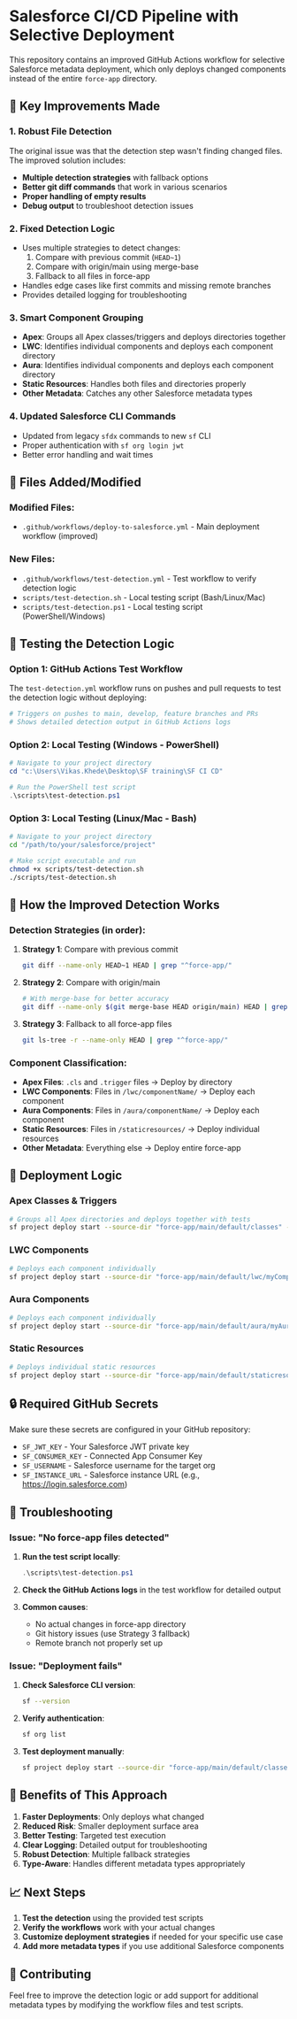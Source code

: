 # Salesforce CI/CD Pipeline with Selective Deployment

This repository contains an improved GitHub Actions workflow for selective Salesforce metadata deployment, which only deploys changed components instead of the entire `force-app` directory.

## 🚀 Key Improvements Made

### 1. **Robust File Detection**
The original issue was that the detection step wasn't finding changed files. The improved solution includes:

- **Multiple detection strategies** with fallback options
- **Better git diff commands** that work in various scenarios
- **Proper handling of empty results**
- **Debug output** to troubleshoot detection issues

### 2. **Fixed Detection Logic**
- Uses multiple strategies to detect changes:
  1. Compare with previous commit (`HEAD~1`)
  2. Compare with origin/main using merge-base
  3. Fallback to all files in force-app
- Handles edge cases like first commits and missing remote branches
- Provides detailed logging for troubleshooting

### 3. **Smart Component Grouping**
- **Apex**: Groups all Apex classes/triggers and deploys directories together
- **LWC**: Identifies individual components and deploys each component directory
- **Aura**: Identifies individual components and deploys each component directory  
- **Static Resources**: Handles both files and directories properly
- **Other Metadata**: Catches any other Salesforce metadata types

### 4. **Updated Salesforce CLI Commands**
- Updated from legacy `sfdx` commands to new `sf` CLI
- Proper authentication with `sf org login jwt`
- Better error handling and wait times

## 📁 Files Added/Modified

### Modified Files:
- `.github/workflows/deploy-to-salesforce.yml` - Main deployment workflow (improved)

### New Files:
- `.github/workflows/test-detection.yml` - Test workflow to verify detection logic
- `scripts/test-detection.sh` - Local testing script (Bash/Linux/Mac)
- `scripts/test-detection.ps1` - Local testing script (PowerShell/Windows)

## 🧪 Testing the Detection Logic

### Option 1: GitHub Actions Test Workflow
The `test-detection.yml` workflow runs on pushes and pull requests to test the detection logic without deploying:

```yaml
# Triggers on pushes to main, develop, feature branches and PRs
# Shows detailed detection output in GitHub Actions logs
```

### Option 2: Local Testing (Windows - PowerShell)
```powershell
# Navigate to your project directory
cd "c:\Users\Vikas.Khede\Desktop\SF training\SF CI CD"

# Run the PowerShell test script
.\scripts\test-detection.ps1
```

### Option 3: Local Testing (Linux/Mac - Bash)
```bash
# Navigate to your project directory
cd "/path/to/your/salesforce/project"

# Make script executable and run
chmod +x scripts/test-detection.sh
./scripts/test-detection.sh
```

## 🔧 How the Improved Detection Works

### Detection Strategies (in order):

1. **Strategy 1**: Compare with previous commit
   ```bash
   git diff --name-only HEAD~1 HEAD | grep "^force-app/"
   ```

2. **Strategy 2**: Compare with origin/main
   ```bash
   # With merge-base for better accuracy
   git diff --name-only $(git merge-base HEAD origin/main) HEAD | grep "^force-app/"
   ```

3. **Strategy 3**: Fallback to all force-app files
   ```bash
   git ls-tree -r --name-only HEAD | grep "^force-app/"
   ```

### Component Classification:

- **Apex Files**: `.cls` and `.trigger` files → Deploy by directory
- **LWC Components**: Files in `/lwc/componentName/` → Deploy each component
- **Aura Components**: Files in `/aura/componentName/` → Deploy each component  
- **Static Resources**: Files in `/staticresources/` → Deploy individual resources
- **Other Metadata**: Everything else → Deploy entire force-app

## 🚀 Deployment Logic

### Apex Classes & Triggers
```bash
# Groups all Apex directories and deploys together with tests
sf project deploy start --source-dir "force-app/main/default/classes" --target-org ci-org --test-level RunLocalTests --wait 10
```

### LWC Components
```bash
# Deploys each component individually
sf project deploy start --source-dir "force-app/main/default/lwc/myComponent" --target-org ci-org --test-level NoTestRun --wait 5
```

### Aura Components
```bash
# Deploys each component individually
sf project deploy start --source-dir "force-app/main/default/aura/myAuraComponent" --target-org ci-org --test-level NoTestRun --wait 5
```

### Static Resources
```bash
# Deploys individual static resources
sf project deploy start --source-dir "force-app/main/default/staticresources/myResource" --target-org ci-org --test-level NoTestRun --wait 5
```

## 🔒 Required GitHub Secrets

Make sure these secrets are configured in your GitHub repository:

- `SF_JWT_KEY` - Your Salesforce JWT private key
- `SF_CONSUMER_KEY` - Connected App Consumer Key
- `SF_USERNAME` - Salesforce username for the target org
- `SF_INSTANCE_URL` - Salesforce instance URL (e.g., https://login.salesforce.com)

## 🐛 Troubleshooting

### Issue: "No force-app files detected"

1. **Run the test script locally**:
   ```powershell
   .\scripts\test-detection.ps1
   ```

2. **Check the GitHub Actions logs** in the test workflow for detailed output

3. **Common causes**:
   - No actual changes in force-app directory
   - Git history issues (use Strategy 3 fallback)
   - Remote branch not properly set up

### Issue: "Deployment fails"

1. **Check Salesforce CLI version**:
   ```bash
   sf --version
   ```

2. **Verify authentication**:
   ```bash
   sf org list
   ```

3. **Test deployment manually**:
   ```bash
   sf project deploy start --source-dir "force-app/main/default/classes" --target-org your-org --dry-run
   ```

## 🎯 Benefits of This Approach

1. **Faster Deployments**: Only deploys what changed
2. **Reduced Risk**: Smaller deployment surface area
3. **Better Testing**: Targeted test execution
4. **Clear Logging**: Detailed output for troubleshooting
5. **Robust Detection**: Multiple fallback strategies
6. **Type-Aware**: Handles different metadata types appropriately

## 📈 Next Steps

1. **Test the detection** using the provided test scripts
2. **Verify the workflows** work with your actual changes
3. **Customize deployment strategies** if needed for your specific use case
4. **Add more metadata types** if you use additional Salesforce components

## 🤝 Contributing

Feel free to improve the detection logic or add support for additional metadata types by modifying the workflow files and test scripts.
